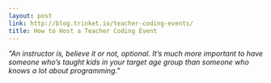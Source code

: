 ```yaml
---
layout: post
link: http://blog.trinket.io/teacher-coding-events/
title: How to Host a Teacher Coding Event
---
```


*"An instructor is, believe it or not, optional.  It’s much more important to have someone who’s taught kids in your target age group than someone who knows a lot about programming."*
